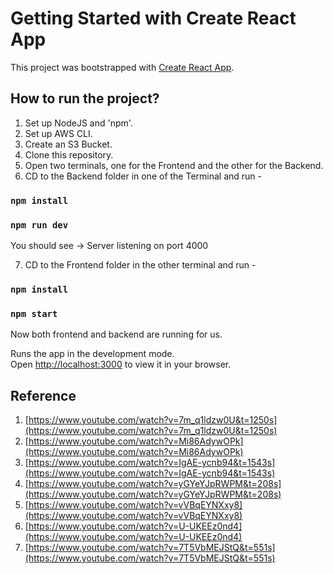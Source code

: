 # Getting Started with Create React App

This project was bootstrapped with [Create React App](https://github.com/facebook/create-react-app).

## How to run the project?
1. Set up NodeJS and 'npm'.
2. Set up AWS CLI.
3. Create an S3 Bucket.
4. Clone this repository.
5. Open two terminals, one for the Frontend and the other for the Backend.
6. CD to the Backend folder in one of the Terminal and run -

### `npm install`
### `npm run dev`
You should see -> Server listening on port 4000

7. CD to the Frontend folder in the other terminal and run -

### `npm install`
### `npm start`


Now both frontend and backend are running for us.

Runs the app in the development mode.\
Open [http://localhost:3000](http://localhost:3000) to view it in your browser.

## Reference 

1. [https://www.youtube.com/watch?v=7m_q1ldzw0U&t=1250s](https://www.youtube.com/watch?v=7m_q1ldzw0U&t=1250s)
2. [https://www.youtube.com/watch?v=Mi86AdywOPk](https://www.youtube.com/watch?v=Mi86AdywOPk)
3. [https://www.youtube.com/watch?v=IgAE-ycnb94&t=1543s](https://www.youtube.com/watch?v=IgAE-ycnb94&t=1543s)
4. [https://www.youtube.com/watch?v=yGYeYJpRWPM&t=208s](https://www.youtube.com/watch?v=yGYeYJpRWPM&t=208s)
5. [https://www.youtube.com/watch?v=vVBqEYNXxy8](https://www.youtube.com/watch?v=vVBqEYNXxy8)
6. [https://www.youtube.com/watch?v=U-UKEEz0nd4](https://www.youtube.com/watch?v=U-UKEEz0nd4)
7. [https://www.youtube.com/watch?v=7T5VbMEJStQ&t=551s](https://www.youtube.com/watch?v=7T5VbMEJStQ&t=551s)
